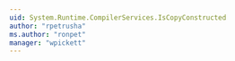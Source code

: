 ```yaml
---
uid: System.Runtime.CompilerServices.IsCopyConstructed
author: "rpetrusha"
ms.author: "ronpet"
manager: "wpickett"
---
```

